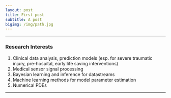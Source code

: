 ```yaml
---
layout: post
title: First post
subtitle: A post
bigimg: /img/path.jpg
---
```


---

### Research Interests

1. Clinical data analysis, prediction models (esp. for severe traumatic injury, pre-hospital, early life saving interventions)
1. Medical sensor signal processing
1. Bayesian learning and inference for datastreams
1. Machine learning methods for model parameter estimation
1. Numerical PDEs

---
